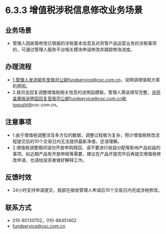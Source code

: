 # 6.3.3 增值税涉税信息修改业务场景
## <i class="hicon lb1"></i>业务场景
- 管理人因故需修改已填报的涉税基本信息及对资管产品运营业务的涉税事项的，可通过管理人服务平台相关模块申请修改并跟踪修改进度。

## <i class="hicon lb2"></i>办理流程
- 1.管理人发送邮件至我司公邮fundservice@csc.com.cn，说明调增值税方案的原因。
- 2.我司会回复调整增值税相关信息的说明函模板，管理人需说填写完整，并将盖章版说明函回复至我司公邮fundservice@csc.com.cn和tgguzhi@csc.com.cn。

## <i class="hicon lb3"></i>注意事项
- 1.由于增值税调整涉及多方位的数据，调整过程极为复杂，预计增值税修改流程提交后的10个交易日内无法提供最新净值，还请理解。
- 2.增值税调整期间请勿开放申购赎回、请不要进行收益分配等影响产品权益的事项。如近期产品有开放申赎等需要，建议在产品开放完毕后再提交增值税修改申请，也请给投资者做好解释工作。

## <i class="hicon lb4"></i>反馈时效
- 24小时支持申请提交，我部在接收管理人申请后10个交易日内完成涉税修改。

## <i class="hicon lb5"></i>联系方式
- 010-85130702，010-86451402
- fundservice@csc.com.cn
